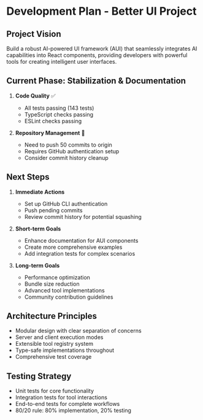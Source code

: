 # Development Plan - Better UI Project

## Project Vision
Build a robust AI-powered UI framework (AUI) that seamlessly integrates AI capabilities into React components, providing developers with powerful tools for creating intelligent user interfaces.

## Current Phase: Stabilization & Documentation
1. **Code Quality** ✅
   - All tests passing (143 tests)
   - TypeScript checks passing
   - ESLint checks passing

2. **Repository Management** 🔄
   - Need to push 50 commits to origin
   - Requires GitHub authentication setup
   - Consider commit history cleanup

## Next Steps
1. **Immediate Actions**
   - Set up GitHub CLI authentication
   - Push pending commits
   - Review commit history for potential squashing

2. **Short-term Goals**
   - Enhance documentation for AUI components
   - Create more comprehensive examples
   - Add integration tests for complex scenarios

3. **Long-term Goals**
   - Performance optimization
   - Bundle size reduction
   - Advanced tool implementations
   - Community contribution guidelines

## Architecture Principles
- Modular design with clear separation of concerns
- Server and client execution modes
- Extensible tool registry system
- Type-safe implementations throughout
- Comprehensive test coverage

## Testing Strategy
- Unit tests for core functionality
- Integration tests for tool interactions
- End-to-end tests for complete workflows
- 80/20 rule: 80% implementation, 20% testing
